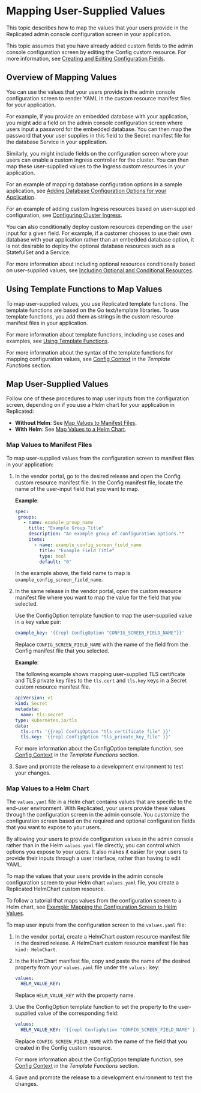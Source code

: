 # Mapping User-Supplied Values

This topic describes how to map the values that your users provide in the Replicated admin console configuration screen in your application.

This topic assumes that you have already added custom fields to the admin console configuration screen by editing the Config custom resource. For more information, see [Creating and Editing Configuration Fields](admin-console-customize-config-screen).

## Overview of Mapping Values

You can use the values that your users provide in the admin console configuration screen to render YAML in the custom resource manifest files for your application.

For example, if you provide an embedded database with your application, you might add a field on the admin console configuration screen where users input a password for the embedded database. You can then map the password that your user supplies in this field to the Secret manifest file for the database Service in your application.

Similarly, you might include fields on the configuration screen where your users can enable a custom ingress controller for the cluster. You can then map these user-supplied values to the Ingress custom resources in your application.

For an example of mapping database configuration options in a sample application, see [Adding Database Configuration Options for your Application](tutorial-adding-db-config).

For an example of adding custom Ingress resources based on user-supplied configuration, see [Configuring Cluster Ingress](packaging-ingress).

You can also conditionally deploy custom resources depending on the user input for a given field. For example, if a customer chooses to use their own database with your application rather than an embedded database option, it is not desirable to deploy the optional database resources such as a StatefulSet and a Service.

For more information about including optional resources conditionally based on user-supplied values, see [Including Optional and Conditional Resources](packaging-include-resources).

## Using Template Functions to Map Values

To map user-supplied values, you use Replicated template functions. The template functions are based on the Go text/template libraries. To use template functions, you add them as strings in the custom resource manifest files in your application.

For more information about template functions, including use cases and examples, see [Using Template Functions](packaging-template-functions).

For more information about the syntax of the template functions for mapping configuration values, see [Config Context](../reference/template-functions-config-context) in the _Template Functions_ section.

## Map User-Supplied Values

Follow one of these procedures to map user inputs from the configuration screen, depending on if you use a Helm chart for your application in Replicated:

* **Without Helm**: See [Map Values to Manifest Files](#map-values-to-manifest-files).
* **With Helm**: See [Map Values to a Helm Chart](#map-values-to-a-helm-chart).

### Map Values to Manifest Files

To map user-supplied values from the configuration screen to manifest files in your application:

1. In the vendor portal, go to the desired release and open the Config custom resource manifest file. In the Config manifest file, locate the name of the user-input field that you want to map.

   **Example**:
   ```yaml
   spec:
    groups:
      - name: example_group_name
        title: "Example Group Title"
        description: "An example group of configuration options.""
        items:
          - name: example_config_screen_field_name
            title: "Example Field Title"
            type: bool
            default: "0"
   ```

   In the example above, the field name to map is `example_config_screen_field_name`.

1. In the same release in the vendor portal, open the custom resource manifest file where you want to map the value for the field that you selected.

   Use the ConfigOption template function to map the user-supplied value in a key value pair:

   ```yaml
   example_key: '{{repl ConfigOption "CONFIG_SCREEN_FIELD_NAME"}}'
   ```
   Replace `CONFIG_SCREEN_FIELD_NAME` with the name of the field from the Config manifest file that you selected.

   **Example**:

   The following example shows mapping user-supplied TLS certificate and TLS private key files to the `tls.cert` and `tls.key` keys in a Secret custom resource manifest file.

   ```yaml
   apiVersion: v1
   kind: Secret
   metadata:
     name: tls-secret
   type: kubernetes.io/tls
   data:
     tls.crt: '{{repl ConfigOption "tls_certificate_file" }}'
     tls.key: '{{repl ConfigOption "tls_private_key_file" }}'
   ```

   For more information about the ConfigOption template function, see [Config Context](../reference/template-functions-config-context#configoption) in the _Template Functions_ section.

1. Save and promote the release to a development environment to test your changes.

### Map Values to a Helm Chart

The `values.yaml` file in a Helm chart contains values that are specific to the end-user environment. With Replicated, your users provide these values through the configuration screen in the admin console. You customize the configuration screen based on the required and optional configuration fields that you want to expose to your users.

By allowing your users to provide configuration values in the admin console rather than in the Helm `values.yaml` file directly, you can control which options you expose to your users. It also makes it easier for your users to provide their inputs through a user interface, rather than having to edit YAML.

To map the values that your users provide in the admin console configuration screen to your Helm chart `values.yaml` file, you create a Replicated HelmChart custom resource.

To follow a tutorial that maps values from the configuration screen to a Helm chart, see [Example: Mapping the Configuration Screen to Helm Values](helm-mapping-example).

To map user inputs from the configuration screen to the `values.yaml` file:

1. In the vendor portal, create a HelmChart custom resource manifest file in the desired release. A HelmChart custom resource manifest file has `kind: HelmChart`.

1. In the HelmChart manifest file, copy and paste the name of the desired property from your `values.yaml` file under the `values:` key:

   ```yaml
   values:
     HELM_VALUE_KEY:
   ```
   Replace `HELM_VALUE_KEY` with the property name.

1. Use the ConfigOption template function to set the property to the user-supplied value of the corresponding field:

   ```yaml
   values:
     HELM_VALUE_KEY: '{{repl ConfigOption "CONFIG_SCREEN_FIELD_NAME" }}'
   ```
   Replace `CONFIG_SCREEN_FIELD_NAME` with the name of the field that you created in the Config custom resource.

   For more information about the ConfigOption template function, see [Config Context](../reference/template-functions-config-context#configoption) in the _Template Functions_ section.

1. Save and promote the release to a development environment to test the changes.
